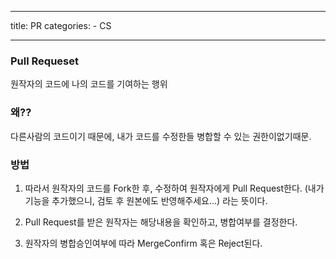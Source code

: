 
---
title: PR 
categories: 
    - CS 

---

### Pull Requeset
 원작자의 코드에 나의 코드를 기여하는 행위


### 왜??
다른사람의 코드이기 때문에, 내가 코드를 수정한들 병합할 수 있는 권한이없기때문. 


### 방법
1. 따라서 원작자의 코드를 Fork한 후, 수정하여 원작자에게 Pull Request한다.
(내가 기능을 추가했으니, 검토 후 원본에도 반영해주세요...) 라는 뜻이다. 


2. Pull Request를 받은 원작자는 해당내용을 확인하고, 병합여부를 결정한다. 


3. 원작자의 병합승인여부에 따라 MergeConfirm 혹은 Reject된다. 
